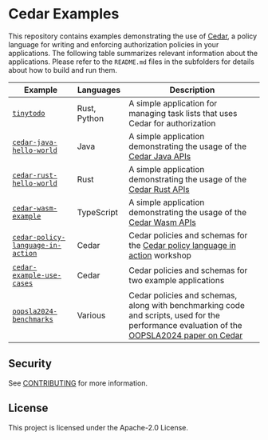 # Cedar Examples

This repository contains examples demonstrating the use of [Cedar](https://github.com/cedar-policy/cedar), a policy language for writing and enforcing authorization policies in your applications.  The following table summarizes relevant information about the applications. Please refer to the `README.md` files in the subfolders for details about how to build and run them.

| Example      | Languages | Description |
| ----------- | ----------- | ---------- |
| [`tinytodo`][] | Rust, Python | A simple application for managing task lists that uses Cedar for authorization |
| [`cedar-java-hello-world`][] | Java | A simple application demonstrating the usage of the [Cedar Java APIs][] |
| [`cedar-rust-hello-world`][] | Rust | A simple application demonstrating the usage of the [Cedar Rust APIs][] |
| [`cedar-wasm-example`][] | TypeScript | A simple application demonstrating the usage of the [Cedar Wasm APIs][] |
| [`cedar-policy-language-in-action`][] | Cedar | Cedar policies and schemas for the [Cedar policy language in action](https://catalog.workshops.aws/cedar-policy-language-in-action) workshop |
| [`cedar-example-use-cases`][] |  Cedar  | Cedar policies and schemas for two example applications |
| [`oopsla2024-benchmarks`][] | Various | Cedar policies and schemas, along with benchmarking code and scripts, used for the performance evaluation of the [OOPSLA2024 paper on Cedar](https://dl.acm.org/doi/10.1145/3649835) |

## Security

See [CONTRIBUTING](CONTRIBUTING.md#security-issue-notifications) for more information.

## License

This project is licensed under the Apache-2.0 License.

[Cedar Rust APIs]: https://github.com/cedar-policy/cedar/tree/main/cedar-policy
[Cedar Java APIs]: https://github.com/cedar-policy/cedar-java
[Cedar Wasm APIs]: https://github.com/cedar-policy/cedar/tree/main/cedar-wasm
[`cedar-example-use-cases`]: ./cedar-example-use-cases
[`cedar-java-hello-world`]: ./cedar-java-hello-world
[`cedar-rust-hello-world`]: ./cedar-rust-hello-world
[`cedar-wasm-example`]: ./cedar-wasm-example
[`cedar-policy-language-in-action`]: ./cedar-policy-language-in-action
[`oopsla2024-benchmarks`]: ./oopsla2024-benchmarks
[`tinytodo`]: ./tinytodo

